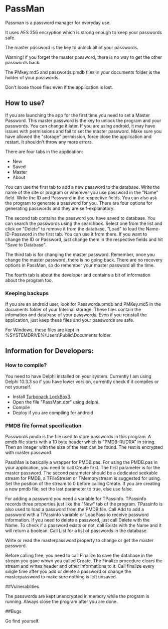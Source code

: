 # PassMan

Passman is a password manager for everyday use.

It uses AES 256 encryption which is strong enough to keep your passwords safe.

The master password is the key to unlock all of your passwords.

Warning! if you forget the  master password, there is no way to get the other passwords back.

The PMkey.md5 and passwords.pmdb files in your documents folder is the holder of your passwords.

Don't loose those files even if the application is lost.

## How to use?

If you are launching the app for the first time you need to set a Master Password. This master password is the key to unlock the program and your passwords. You can change it later. If you are using android, it may have issues with permissions and fail to set the master password. Make sure you have allowed the "storage" permission, force close the application and restart. It shouldn't throw any more errors.

There are four tabs in the application:
- New
- Saved
- Master
- About

You can use the first tab to add a new password to the database. Write the name of the site or program or wherever you use password in the "Name" field. Write the ID and Password in the respective fields. You can also ask the program to generate a password for you. There are four options for generating passwords and they are self-explanatory.

The second tab contains the password you have saved to database. You can search the passwords using the searchbox. Select one from the list and click on "Delete" to remove it from the database, "Load" to load the Name-ID-Password in the first tab. You can use it from there. If you want to change the ID or Password, just change them in the respective fields and hit "Save to Database".

The third tab is for changing the master password. Remember, once you change the master password, there is no going back. There are no recovery options in PassMan, so do remember your master password all the time.

The fourth tab is about the developer and contains a bit of information about the program too.

### Keeping backups
If you are an android user, look for Passwords.pmdb and PMKey.md5 in the documents folder of your Internal storage. These files contain the infomation and database of your passwords. Even if you reinstall the application, just keep these files and your passwords are safe. 

For Windows, these files are kept in %SYSTEMDRIVE%\Users\Public\Documents folder.

## Information for Developers:

### How to compile?

You need to have Delphi installed on your system. Currently I am using Delphi 10.3.3 so if you have lower version, currently check if it compiles or not yourself. 
- Install [Turbopack LockBox3](https://github.com/TurboPack/LockBox3/).
- Open the file "PassMan.dpr" using delphi.
- Compile
- Deploy if you are compiling for android

### PMDB file format specification

Passwords.pmdb is the file used to store passwords in this program. A pmdb file starts with a 10 byte header which is "PMDB-RUDRA" in string. Then an integer with the size of the rest can be found. The rest is encrypted with master password.

PassMan is basically a wrapper for PMDB.pas. For using the PMDB.pas in your application, you need to call Create first. The first parameter is for the master password. The second parameter should be a dedicated seekable stream for PMDB, a TFileStream or TMemorystream is suggested for using. Set the position of the stream to 0 before calling Create.  If you are creating a new pmdb file, set the last parameter to true, else use false.

For adding a password you need a variable for TPassinfo. TPassinfo records three properties just like the "New" tab of the program. TPassinfo is also used to load a password from the PMDB file. Call Add to add a password with a TPassinfo variable or LoadPass to receive password information. If you need to delete a password, just call Delete with the Name. To check if a password exists or not, call Exists with the Name and it will return a boolean. Call List for a list of passwords in the database.

Write or read the masterpassword property to change or get the master password.

Before calling free, you need to call Finalize to save the database in the stream you gave whwn you called Create. The Finalize procedure clears the stream and writes header and other informations to it. Call finalize every single time after you add or delete a password or change the masterpassword to make sure nothing is left unsaved. 

##Vulnerablities

The passwords are kept unencrypted in memory while the program is running. Always close the program after you are done.

##Bugs

Go find yourself.


